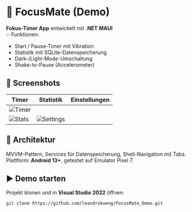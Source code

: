 # 📱 FocusMate (Demo)

**Fokus-Timer App** entwickelt mit **.NET MAUI**  
💡 Funktionen:
- Start / Pause-Timer mit Vibration
- Statistik mit SQLite-Datenspeicherung
- Dark-/Light-Mode-Umschaltung
- Shake-to-Pause (Accelerometer)

## 🧩 Screenshots
| Timer | Statistik | Einstellungen |
|-------|------------|---------------|
| ![Timer](<img width="815" height="1876" alt="Screenshot 2025-10-28 091224" src="https://github.com/user-attachments/assets/3394e2e3-43a4-4eba-882e-d54be1bf1700" />)
 | ![Stats](<img width="819" height="1869" alt="Screenshot 2025-10-28 091324" src="https://github.com/user-attachments/assets/3d60e166-e48d-4b01-9352-8047d197d3ef" />) | ![Settings](<img width="817" height="1877" alt="Screenshot 2025-10-28 091412" src="https://github.com/user-attachments/assets/76da6442-e4d9-47e1-a069-53fbab72d7c0" />) |

## 🧠 Architektur
MVVM-Pattern, Services für Datenspeicherung, Shell-Navigation mit Tabs.  
Plattform: **Android 13+**, getestet auf Emulator Pixel 7.

## ▶️ Demo starten
Projekt klonen und in **Visual Studio 2022** öffnen:

```bash
git clone https://github.com/leandrokueng/FocusMate_Demo.git

